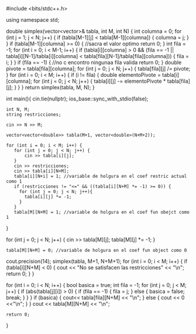 #include <bits/stdc++.h>

using namespace std;

double simplex(vector<vector<double>>& tabla, int M, int N) {
       int columna = 0;
       for (int j = 1; j < N; j++) { 
           if (tabla[M-1][j] < tabla[M-1][columna]) { 
               columna = j; 
           }
       }
       if (tabla[M-1][columna] >= 0) {  //sacra el valor optimo
           return 0; 
       }
       int fila = -1; 
       for (int i = 0; i < M-1; i++) { 
           if (tabla[i][columna] > 0 && (fila == -1 || tabla[i][N-1]/tabla[i][columna] < tabla[fila][N-1]/tabla[fila][columna])) {
               fila = i; 
           }
       }
       if (fila == -1) { //no c encontro ningunaa fila valida
           return 0; 
       }
       double pivote = tabla[fila][columna];
       for (int j = 0; j < N; j++) { 
           tabla[fila][j] /= pivote; 
       }
       for (int i = 0; i < M; i++) { 
           if (i != fila) {
               double elementoPivote = tabla[i][columna]; 
               for (int j = 0; j < N; j++) {
                   tabla[i][j] -= elementoPivote * tabla[fila][j]; 
               }
           }
       }
   return simplex(tabla, M, N);
}


int main(){
    cin.tie(nullptr);
    ios_base::sync_with_stdio(false);

    int N, M;
    string restricciones;

    cin >> N >> M;

    vector<vector<double>> tabla(M+1, vector<double>(N+M+2));

    for (int i = 0; i < M; i++) { 
       for (int j = 0; j < N; j++) {
           cin >> tabla[i][j];
       }
       cin >> restricciones; 
       cin >> tabla[i][N+M]; 
       tabla[i][N+i] = 1; //variable de holgura en el coef restric actual como 1 
       if (restricciones != "<=" && ((tabla[i][N+M] *= -1) >= 0)) {
         for (int j = 0; j < N; j++){
           tabla[i][j] *= -1;
         }
       }
       tabla[M][N+M] = 1; //variable de holgura en el coef fun obejct como 1
   }

   for (int j = 0; j < N; j++) { 
       cin >> tabla[M][j]; 
       tabla[M][j] *= -1; 
   }

    tabla[M][N+M] = 0; //variable de holgura en el coef fun object como 0
   cout.precision(14); 
   simplex(tabla, M+1, N+M+1); 
   for (int i = 0; i < M; i++) { 
       if (tabla[i][N+M] < 0) { 
           cout << "No se satisfacen las restricciones" << "\n";
           return 0; 
       }
   }

   for (int i = 0; i < N; i++) { 
        bool basica = true; 
       int fila = -1; 
        for (int j = 0; j < M; j++) { 
           if (abs(tabla[j][i]) > 0) {
               if (fila == -1) { 
                   fila = j;
               } else {
                   basica = false; 
                   break;
               }
           }
       }
       if (basica) {
           cout<< tabla[fila][N+M] << "\n";
       } else {
           cout << 0 <<"\n";
       }
   }
   cout << tabla[M][N+M] << "\n";

    return 0;
}
